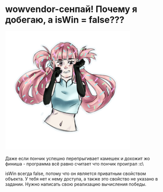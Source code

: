 # wowvendor-сенпай! Почему я добегаю, а isWin = false???
<img width="400" src="images/donutGirl.png">\
\
 Даже если пончик успешно перепрыгивает камешек и дохожит жо финиша - программа всё равно считает что пончик проиграл :с\

isWin всегда false, потому что он является приватным свойством объекта.
У тебя нет к нему доступа, а также это свойство не указано в задании.
Нужно написать свою реализацию вычисления победы.

